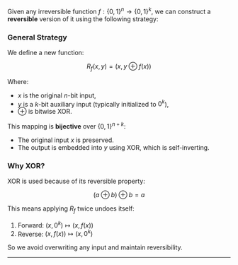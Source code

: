 
Given any irreversible function $f: \{0,1\}^n \rightarrow \{0,1\}^k$, we can construct a **reversible** version of it using the following strategy:

### General Strategy

We define a new function:

$$
R_f(x, y) = (x, y \oplus f(x))
$$

Where:
- $x$ is the original $n$-bit input,
- $y$ is a $k$-bit auxiliary input (typically initialized to $0^k$),
- $\oplus$ is bitwise XOR.

This mapping is **bijective** over $\{0,1\}^{n+k}$:
- The original input $x$ is preserved.
- The output is embedded into $y$ using XOR, which is self-inverting.

### Why XOR?

XOR is used because of its reversible property:

$$
(a \oplus b) \oplus b = a
$$

This means applying $R_f$ twice undoes itself:

1. Forward: $(x, 0^k) \mapsto (x, f(x))$
2. Reverse: $(x, f(x)) \mapsto (x, 0^k)$

So we avoid overwriting any input and maintain reversibility.

---
